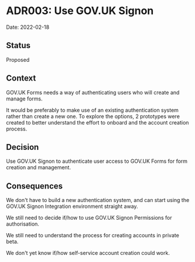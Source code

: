 # ADR003: Use GOV.UK Signon

Date: 2022-02-18

## Status

Proposed

## Context

GOV.UK Forms needs a way of authenticating users who will create and manage forms.

It would be preferably to make use of an existing authentication system rather than create a new one. To explore the options, 2 prototypes were created to better understand the effort to onboard and the account creation process.

## Decision

Use GOV.UK Signon to authenticate user access to GOV.UK Forms for form creation and management.

## Consequences

We don't have to build a new authentication system, and can start using the GOV.UK Signon Integration environment straight away.

We still need to decide if/how to use GOV.UK Signon Permissions for authorisation.

We still need to understand the process for creating accounts in private beta.

We don't yet know if/how self-service account creation could work.
